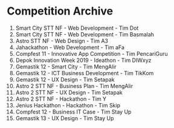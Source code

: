# Competition Archive

1. Smart City STT NF - Web Development - Tim Dot
2. Smart City STT NF - Web Development - Tim Basmalah
3. Astro STT NF - Web Design - Tim A3
4. Jahackathon - Web Development - Tim aFa
5. Compfest 11 - Innovative App Competition - Tim PencariGuru
6. Depok Innovation Week 2019 - Ideathon - Tim DIWxyz
7. Gemastik 12 - Smart City - Tim MengAlir
8. Gemastik 12 - ICT Business Development - Tim TikKom
9. Gemastik 12 - UX Design - Tim Setapak
10. Astro 2 STT NF - Business Plan - Tim MengAlir
11. Astro 2 STT NF - UX Design - Tim Setapak
12. Astro 2 STT NF - Hackathon - Tim Y
13. Jenius Hackathon - Hackathon - Tim Skip
14. Compfest 12 - Business IT Case - Tim Stay Up
15. Gemastik 13 - UX Design - Tim Stay Up
